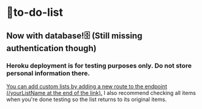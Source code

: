 # 📝to-do-list
## Now with database!🗄 (Still missing authentication though)
### Heroku deployment is for <b>testing</b> purposes only. Do not store personal information there.
<u>You can add custom lists by adding a new route to the endpoint (/yourListName at the end of the link).</u>
I also recommend checking all items when you're done testing so the list returns to its original items.
